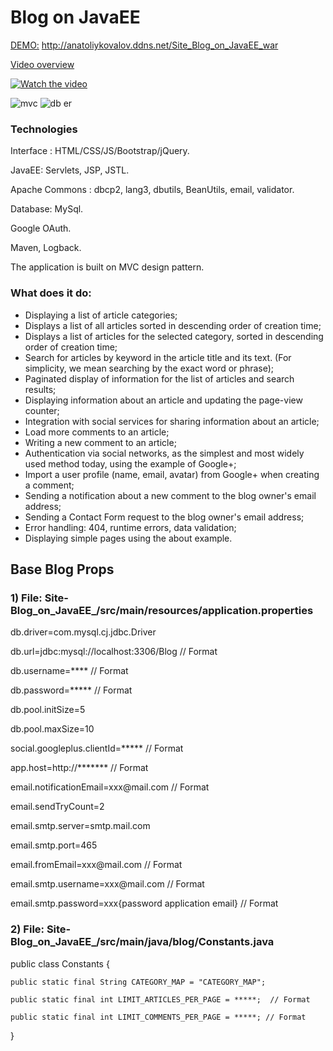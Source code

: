 # Blog on JavaEE
<a href="http://anatoliykovalov.ddns.net/Site_Blog_on_JavaEE_war">DEMO:</a>
 http://anatoliykovalov.ddns.net/Site_Blog_on_JavaEE_war
 
 <a href="http://anatoliykovalov.ddns.net/Site_Blog_on_JavaEE_war">Video overview</a>
 
[![Watch the video](http://i.piccy.info/i9/3f1dc13958ada97a68392db8b017a1fb/1598604922/319685/1393884/5.png)](https://www.youtube.com/watch?v=NhMxseaeOdc)


<img src="http://i.piccy.info/i9/995efab22cc5cad8eb9c004dd016b42b/1598605444/155345/1393884/1.png" alt="mvc">


<img src="http://i.piccy.info/i9/5fe548995dca01676b9f63b23fcfe070/1598605577/64671/1393884/209182.png" alt="db er">


<h3>Technologies </h3>

Interface : HTML/CSS/JS/Bootstrap/jQuery.

JavaEE: Servlets, JSP, JSTL.

Apache Commons : dbcp2, lang3, dbutils, BeanUtils, email, validator.

Database: MySql.

Google OAuth.

Maven, Logback.

The application is built on MVC design pattern.



<h3>What does it do:</h3>
  <ul>
    <li>Displaying a list of article categories;</li>
    <li>Displays a list of all articles sorted in descending order of creation time;</li>
    <li>Displays a list of articles for the selected category, sorted in descending order of creation time;</li>
    <li>Search for articles by keyword in the article title and its text. (For simplicity, we mean searching by the exact word or phrase);</li>
    <li>Paginated display of information for the list of articles and search results;</li>
    <li>Displaying information about an article and updating the page-view counter;</li>
    <li>Integration with social services for sharing information about an article;</li>
    <li>Load more comments to an article;</li>
    <li>Writing a new comment to an article;</li>
    <li>Authentication via social networks, as the simplest and most widely used method today, using the example of Google+;</li>
    <li>Import a user profile (name, email, avatar) from Google+ when creating a comment;</li>
    <li>Sending a notification about a new comment to the blog owner's email address;</li>
    <li>Sending a Contact Form request to the blog owner's email address;</li>
    <li>Error handling: 404, runtime errors, data validation;</li>
    <li>Displaying simple pages using the about example.</li>
  </ul>

<h2>Base Blog Props</h2>
 <h3>1) File: Site-Blog_on_JavaEE_/src/main/resources/application.properties</h3>
 
<p>db.driver=com.mysql.cj.jdbc.Driver </p>
<p>db.url=jdbc:mysql://localhost:3306/Blog // Format</p>
<p>db.username=**** // Format</p>
<p>db.password=***** // Format</p>
<p>db.pool.initSize=5</p>
<p>db.pool.maxSize=10</p>
<p>social.googleplus.clientId=***** // Format</p>
<p>app.host=http://******* // Format</p>
<p>email.notificationEmail=xxx@mail.com // Format</p>
<p>email.sendTryCount=2</p>
<p>email.smtp.server=smtp.mail.com</p>
<p>email.smtp.port=465</p>
<p>email.fromEmail=xxx@mail.com // Format</p>
<p>email.smtp.username=xxx@mail.com // Format</p>
<p>email.smtp.password=xxx{password application email} // Format </p>


<h3>2) File: Site-Blog_on_JavaEE_/src/main/java/blog/Constants.java</h3>

public class Constants {

    public static final String CATEGORY_MAP = "CATEGORY_MAP";

    public static final int LIMIT_ARTICLES_PER_PAGE = *****;  // Format 

    public static final int LIMIT_COMMENTS_PER_PAGE = *****; // Format

}

